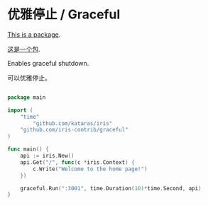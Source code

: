 # 优雅停止 / Graceful

[This is a package](https://github.com/iris-contrib/graceful).

[这是一个包](https://github.com/iris-contrib/graceful).


Enables graceful shutdown.

可以优雅停止。

```go

package main

import (
	"time"
        "github.com/kataras/iris"
	"github.com/iris-contrib/graceful"
)

func main() {
	api := iris.New()
	api.Get("/", func(c *iris.Context) {
		c.Write("Welcome to the home page!")
	})

	graceful.Run(":3001", time.Duration(10)*time.Second, api)
}


```